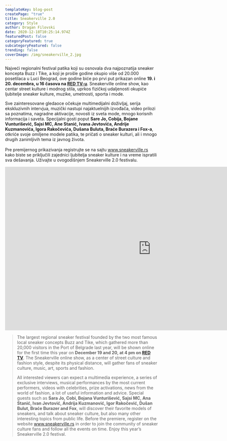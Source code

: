 ```yaml
---
templateKey: blog-post
createPage: "true"
title: Sneakerville 2.0
category: Style
author: Dragan Filovski
date: 2020-12-18T10:25:14.974Z
featuredPost: false
categoryFeatured: true
subcategoryFeatured: false
trending: false
coverImage: /img/sneakerville_2.jpg
---
```

Najveći regionalni festival patika koji su osnovala dva najpoznatija sneaker koncepta Buzz i Tike, a koji je prošle godine okupio više od 20.000 posetilaca u Luci Beograd, ove godine biće po prvi put prikazan online **19. i 20. decembra, u 16 časova na [RED TV-u](https://redportal.rs)**. Sneakerville online show, kao centar street kulture i modnog stila, uprkos fizičkoj udaljenosti okupiće ljubitelje sneaker kulture, muzike, umetnosti, sporta i mode.

Sve zainteresovane gledaoce očekuje multimedijalni doživljaj, serija ekskluzivnih intervjua, muzički nastupi najaktuelnijih izvođača, video prilozi sa poznatima, nagradne aktivacije, novosti iz sveta mode, mnogo korisnih informacija i saveta. Specijalni gosti poput **Sare Jo, Cobija, Bojane Vunturišević, Sajsi MC, Ane Stanić, Ivana Jevtovića, Andrije Kuzmanovića, Igora Rakočevića, Dušana Buluta, Braće Burazera i Fox-a**, otkriće svoje omiljene modele patika, te pričati o sneaker kulturi, ali i mnogo drugih zanimljivih tema iz javnog života.\
\
Pre premijernog prikazivanja registrujte se na sajtu www.sneakerville.rs kako biste se priključili zajednici ljubitelja sneaker kulture i na vreme ispratili sva dešavanja. Uživajte u ovogodišnjem Sneakerville 2.0 festivalu.

<iframe width="960" height="540" src="https://www.youtube.com/embed/cr5D8WxlKt8" frameborder="0" allow="accelerometer; autoplay; clipboard-write; encrypted-media; gyroscope; picture-in-picture" allowfullscreen></iframe>

> The largest regional sneaker festival founded by the two most famous local sneaker concepts Buzz and Tike, which gathered more than 20,000 visitors in the Port of Belgrade last year, will be shown online for the first time this year on **December 19 and 20, at 4 pm on [RED TV](https://redportal.rs)**. The Sneakerville online show, as a center of street culture and fashion style, despite its physical distance, will gather fans of sneaker culture, music, art, sports and fashion.
>
> All interested viewers can expect a multimedia experience, a series of exclusive interviews, musical performances by the most current performers, videos with celebrities, prize activations, news from the world of fashion, a lot of useful information and advice. Special guests such as **Sara Jo, Cobi, Bojana Vunturišević, Sajsi MC, Ana Stanić, Ivan Jevtović, Andrija Kuzmanović, Igor Rakočević, Dušan Bulut, Braće Burazer and Fox**, will discover their favorite models of sneakers, and talk about sneaker culture, but also many other interesting topics from public life. Before the premiere, register on the website www.sneakerville.rs in order to join the community of sneaker culture fans and follow all the events on time. Enjoy this year’s Sneakerville 2.0 festival.